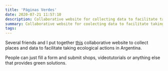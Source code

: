 ```yaml
---
title: 'Páginas Verdes'
date: 2020-07-21 11:57:10
description: Collaborative website for collecting data to facilitate taking ecological actions
summary: Collaborative website for coolecting data to facilitate taking ecological actions
tags:
---
```


Several friends and I put together [this](https://paginas-verdes.github.io/) collaborative website to collect places and data to facilitate taking ecological actions in Argentina.

People can just fill a form and submit shops, videotutorials or anything else that provides green solutions.
